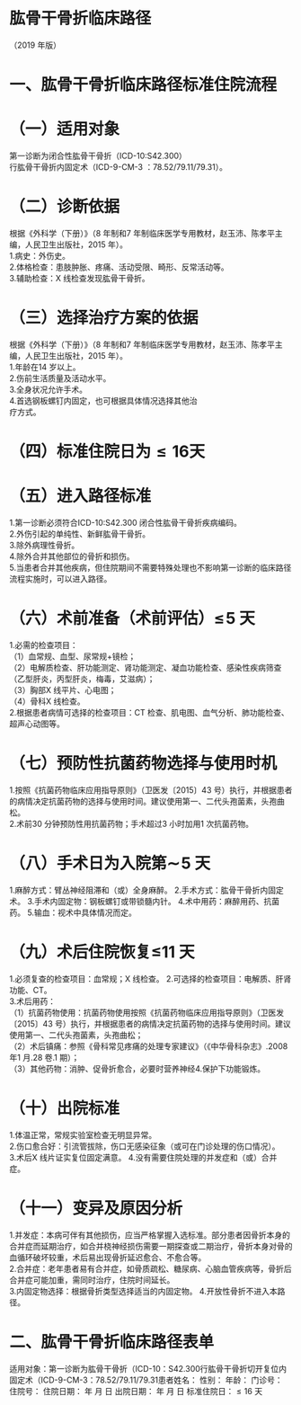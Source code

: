 # 肱骨干骨折临床路径  
（2019 年版）  
# 一、肱骨干骨折临床路径标准住院流程  
# （一）适用对象  
第一诊断为闭合性肱骨干骨折（ICD-10:S42.300）  
行肱骨干骨折内固定术（ICD-9-CM-3 ：78.52/79.11/79.31）。  
# （二）诊断依据  
根据《外科学（下册）》（8 年制和7 年制临床医学专用教材，赵玉沛、陈孝平主编，人民卫生出版社，2015 年）。  
1.病史：外伤史。  
2.体格检查：患肢肿胀、疼痛、活动受限、畸形、反常活动等。  
3.辅助检查：X 线检查发现肱骨干骨折。  
# （三）选择治疗方案的依据  
根据《外科学（下册）》（8 年制和7 年制临床医学专用教材，赵玉沛、陈孝平主编，人民卫生出版社，2015 年）。  
1.年龄在14 岁以上。  
2.伤前生活质量及活动水平。  
3.全身状况允许手术。  
4.首选钢板螺钉内固定，也可根据具体情况选择其他治  
疗方式。  
# （四）标准住院日为${\leqslant}16$天  
# （五）进入路径标准  
1.第一诊断必须符合ICD-10:S42.300 闭合性肱骨干骨折疾病编码。  
2.外伤引起的单纯性、新鲜肱骨干骨折。  
3.除外病理性骨折。  
4.除外合并其他部位的骨折和损伤。  
5.当患者合并其他疾病，但住院期间不需要特殊处理也不影响第一诊断的临床路径流程实施时，可以进入路径。  
# （六）术前准备（术前评估）$\leqslant\!5$ 天  
1.必需的检查项目：  
（1）血常规、血型、尿常规$+$镜检；  
（2）电解质检查、肝功能测定、肾功能测定、凝血功能检查、感染性疾病筛查（乙型肝炎，丙型肝炎，梅毒，艾滋病）；  
（3）胸部X 线平片、心电图；  
（4）骨科X 线检查。  
2.根据患者病情可选择的检查项目：CT 检查、肌电图、血气分析、肺功能检查、超声心动图等。  
# （七）预防性抗菌药物选择与使用时机  
1.按照《抗菌药物临床应用指导原则》（卫医发〔2015〕43 号）执行，并根据患者的病情决定抗菌药物的选择与使用时间。建议使用第一、二代头孢菌素，头孢曲松。  
2.术前30 分钟预防性用抗菌药物；手术超过3 小时加用1 次抗菌药物。  
# （八）手术日为入院第$\mathord{\sim}\!5$ 天  
1.麻醉方式：臂丛神经阻滞和（或）全身麻醉。 2.手术方式：肱骨干骨折内固定术。 3.手术内固定物：钢板螺钉或带锁髓内针。  4.术中用药：麻醉用药、抗菌药。 5.输血：视术中具体情况而定。  
# （九）术后住院恢复≤11 天  
1.必须复查的检查项目：血常规；X 线检查。 2.可选择的检查项目：电解质、肝肾功能、CT。  
3.术后用药：  
（1）抗菌药物使用：抗菌药物使用按照《抗菌药物临床应用指导原则》（卫医发〔2015〕43 号）执行，并根据患者的病情决定抗菌药物的选择与使用时间。建议使用第一、二代头孢菌素，头孢曲松；  
（2）术后镇痛：参照《骨科常见疼痛的处理专家建议》（《中华骨科杂志》.2008 年1 月.28 卷.1 期）；  
（3）其他药物：消肿、促骨折愈合，必要时营养神经4.保护下功能锻炼。  
# （十）出院标准  
1.体温正常，常规实验室检查无明显异常。  
2.伤口愈合好：引流管拔除，伤口无感染征象（或可在门诊处理的伤口情况）。  
3.术后X 线片证实复位固定满意。 4.没有需要住院处理的并发症和（或）合并症。  
# （十一）变异及原因分析  
1.并发症：本病可伴有其他损伤，应当严格掌握入选标准。部分患者因骨折本身的合并症而延期治疗，如合并桡神经损伤需要一期探查或二期治疗，骨折本身对骨的血循环破坏较重，术后易出现骨折延迟愈合、不愈合等。  
2.合并症：老年患者易有合并症，如骨质疏松、糖尿病、心脑血管疾病等，骨折后合并症可能加重，需同时治疗，住院时间延长。  
3.内固定物选择：根据骨折类型选择适当的内固定物。 4.开放性骨折不进入本路径。  
# 二、肱骨干骨折临床路径表单  
适用对象：第一诊断为肱骨干骨折（ICD-10：S42.300行肱骨干骨折切开复位内固定术（ICD-9-CM-3：78.52/79.11/79.31患者姓名：         性别：     年龄：     门诊号：           住院号：           住院日期：    年   月    日  出院日期：    年    月   日  标准住院日：${\leqslant}16$ 天  
